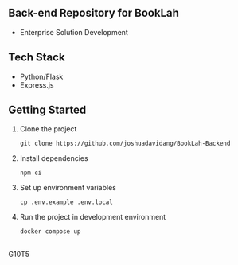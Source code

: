 ## Back-end Repository for BookLah
- Enterprise Solution Development

## Tech Stack

- Python/Flask
- Express.js

## Getting Started

1. Clone the project

   ```
   git clone https://github.com/joshuadavidang/BookLah-Backend
   ```

2. Install dependencies

   ```
   npm ci
   ```

3. Set up environment variables

   ```
   cp .env.example .env.local
   ```

4. Run the project in development environment

   ```
   docker compose up
   ```

##
G10T5
